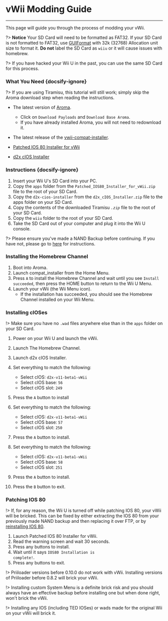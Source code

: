 # vWii Modding Guide
---
This page will guide you through the process of modding your vWii.

?> **Notice**
    Your SD Card will need to be formatted as FAT32. If your SD Card is not formatted to FAT32, use [GUIFormat](http://ridgecrop.co.uk/index.htm?guiformat.htm) with 32k (32768) Allocation unit size to format it. **Do not** label the SD Card as `wiiu` or it will cause issues with homebrew.
    
?> If you have hacked your Wii U in the past, you can use the same SD Card for this process.

### What You Need {docsify-ignore}

?> If you are using Tiramisu, this tutorial will still work; simply skip the Aroma download step when reading the instructions.

- The latest version of [Aroma](https://aroma.foryour.cafe).
    - Click on `Download Payloads` and `Download Base Aroma`.
    - If you have already installed Aroma, you will not need to redownload it.
- The latest release of the [vwii-compat-installer](https://wiiu.cdn.fortheusers.org/zips/CompatTitleInstaller.zip).

- <a href="docs/files/Patched_IOS80_Installer_for_vWii.zip" download>Patched IOS 80 Installer for vWii</a>
- <a href ="docs/files/d2x_cIOS_Installer.zip" download>d2x cIOS Installer</a>

### Instructions {docsify-ignore}

1. Insert your Wii U's SD Card into your PC.
1. Copy the `apps` folder from the <code>Patched_<wbr>IOS80_<wbr>Installer_<wbr>for_<wbr>vWii<wbr>.zip</code> file to the root of your SD Card.
1. Copy the `d2x-cios-installer` from the <code>d2x_<wbr>cIOS_<wbr>Installer<wbr>.zip</code> file to the apps folder on your SD Card.
1. Copy the contents of the downloaded Tiramisu *`.zip`* file to the root of your SD Card.
1. Copy the `wiiu` folder to the root of your SD Card.
1. Take the SD Card out of your computer and plug it into the Wii U console.

?> Please ensure you've made a NAND Backup before continuing. If you have not, please go to [here](https://wiiu.hacks.guide/#/tiramisu/nand-backup) for instructions.

### Installing the Homebrew Channel

1. Boot into Aroma.
1. Launch compat_installer from the Home Menu.
1. Press `A` to install the Homebrew Channel and wait until you see `Install succeeded`, then press the HOME button to return to the Wii U Menu.
1. Launch your vWii (the Wii Menu icon).
   - If the installation has succeeded, you should see the Homebrew Channel installed on your Wii Menu.

### Installing cIOSes

!> Make sure you have no `.wad` files anywhere else than in the `apps` folder on your SD Card.

1. Power on your Wii U and launch the vWii.
1. Launch The Homebrew Channel.
1. Launch d2x cIOS Installer.
1. Set everything to match the following:
    - Select cIOS: `d2x-v11-beta1-vWii`
    - Select cIOS base: `56`
    - Select cIOS slot: `249`
1. Press the `A` button to install
1. Set everything to match the following:
    - Select cIOS: `d2x-v11-beta1-vWii`
    - Select cIOS base: `57`
    - Select cIOS slot: `250`
1. Press the `A` button to install.

1. Set everything to match the following:
    - Select cIOS: `d2x-v11-beta1-vWii`
    - Select cIOS base: `58`
    - Select cIOS slot: `251`
1. Press the `A` button to install.
1. Press the `B` button to exit.

### Patching IOS 80

!> If, for any reason, the Wii U is turned off while patching IOS 80, your vWii will be bricked. This can be fixed by either extracting the IOS 80 from your previously made NAND backup and then replacing it over FTP, or by [reinstalling IOS 80](recover-vwii-ioses-channels).

1. Launch Patched IOS 80 Installer for vWii.
1. Read the warning screen and wait 30 seconds.
1. Press any buttons to install.
1. Wait until it says <code>IOS80 <wbr>Installation <wbr>is <wbr>complete!</code>.
1. Press any buttons to exit.

!> Priiloader versions before 0.10.0 do not work with vWii. Installing versions of Priiloader before 0.8.2 will brick your vWii.

!> Installing custom System Menu is a definite brick risk and you should always have an effective backup before installing one but when done right, won't brick the vWii.

!> Installing any IOS (including TED IOSes) or wads made for the original Wii on your vWii will brick it.
